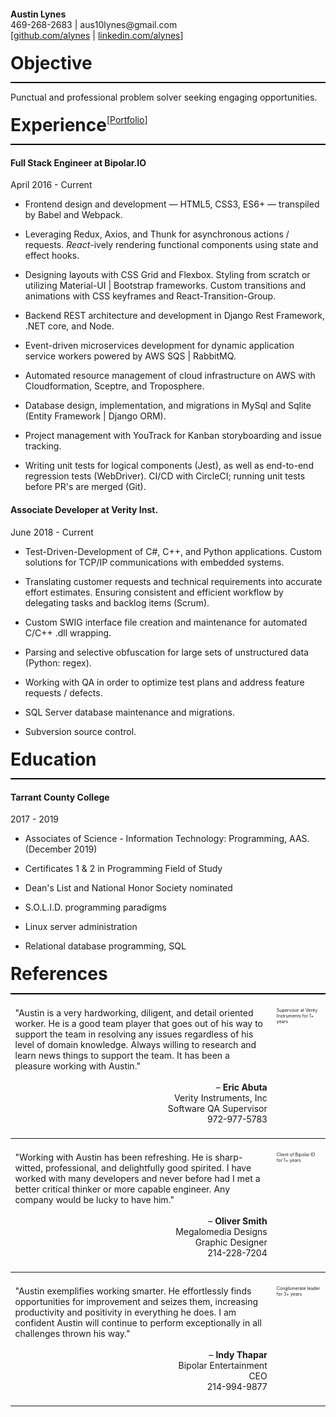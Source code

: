 
<h4 style="margin-block-end: 0"> Austin Lynes </h4>
<p style="margin-block-start: 0">
469-268-2683 | aus10lynes@gmail.com<br/>
[<a href="https://github.com/alynes">github.com/alynes</a> | <a href="https://linkedin.com/in/alynes">linkedin.com/alynes</a>]<br/>
</p>

<div style="width: 100%; height: 2em; padding: 0.37em 0 0.37em 0;">
<h1 style="float: left; width: auto; margin: 0">Objective</h1>
</div>

<hr style="height: 2px; background-color: black; border: none;"/>

Punctual and professional problem solver seeking engaging opportunities.

<div style="width: 100%; height: 2em; padding: 0.37em 0 0.37em 0;">
<h1 style="float: left; width: auto; margin: 0">Experience</h1>
<div style="float: left">[</div><a href="https://alynes.github.io/portfolio/" style="float: left">Portfolio</a>]
</div>

<hr style="height: 2px; background-color: black; border: none;"/>

#### Full Stack Engineer at Bipolar.IO 

April 2016 - Current

- Frontend design and development — HTML5, CSS3, ES6+ — transpiled by Babel and Webpack. 

- Leveraging Redux, Axios, and Thunk for asynchronous actions / requests. 
<em>React</em>-ively rendering functional components using state and effect hooks.

- Designing layouts with CSS Grid and Flexbox. Styling from scratch or utilizing Material-UI | Bootstrap frameworks. 
Custom transitions and animations with CSS keyframes and React-Transition-Group.

- Backend REST architecture and development in Django Rest Framework, .NET core, and Node.

- Event-driven microservices development for dynamic application service workers powered by AWS SQS | RabbitMQ.

- Automated resource management of cloud infrastructure on AWS with Cloudformation, Sceptre, and Troposphere.

- Database design, implementation, and migrations in MySql and Sqlite (Entity Framework | Django ORM).

- Project management with YouTrack for Kanban storyboarding and issue tracking.

- Writing unit tests for logical components (Jest), as well as end-to-end regression tests (WebDriver).
CI/CD with CircleCI; running unit tests before PR's are merged (Git).

#### Associate Developer at Verity Inst.
June 2018 - Current

- Test-Driven-Development of C#, C++, and Python applications. Custom solutions for
TCP/IP communications with embedded systems.

- Translating customer requests and technical requirements into accurate effort estimates. 
Ensuring consistent and efficient workflow by delegating tasks and backlog items (Scrum).

- Custom SWIG interface file creation and maintenance for automated C/C++ .dll wrapping.

- Parsing and selective obfuscation for large sets of unstructured data (Python: regex).

- Working with QA in order to optimize test plans and address feature requests / defects.

- SQL Server database maintenance and migrations.

- Subversion source control.


<div style="width: 100%; height: 2em; padding: 0.37em 0 0.37em 0;">
<h1 style="float: left; width: auto; margin: 0">Education</h1>
</div>

<hr style="height: 2px; background-color: black; border: none;"/>


#### Tarrant County College
2017 - 2019

- Associates of Science - Information Technology: Programming, AAS. (December 2019)

- Certificates 1 & 2 in Programming Field of Study

- Dean's List and National Honor Society nominated

- S.O.L.I.D. programming paradigms

- Linux server administration

- Relational database programming, SQL

<div style="width: 100%; height: 2em; padding: 0.37em 0 0.37em 0;">
<h1 style="float: left; width: auto; margin: 0">References</h1>
</div>

<hr style="height: 2px; background-color: black; border: none;"/>

<div class="my-table">
    <div class="table-row">
        <div class="col1">
            <div class="p-quote">
                "Austin is a very hardworking, diligent, and detail oriented worker. 
                He is a good team player that goes out of his way to support the team in resolving any issues regardless of his level of domain knowledge. 
                Always willing to research and learn news things to support the team. It has been a pleasure working with Austin."
            </div>
            <br/>
            <div class="p-info">
                – <strong>Eric Abuta</strong><br/>
                Verity Instruments, Inc<br/>
                Software QA Supervisor<br/>
                972-977-5783<br/>
            </div>
        </div>
        <div class="col2">
            <div>
                Supervisor at Verity Instruments for 1+ years
            </div>
        </div>
    </div>
    <hr/>
    <div class="table-row">
        <div class="col1">
            <div class="p-quote">
                "Working with Austin has been refreshing. He is sharp-witted, professional, and 
                delightfully good spirited. I have worked with many developers and never before had I met a 
                better critical thinker or more capable engineer. Any company would be lucky to have him."
            </div>
            <br/>
            <div class="p-info">
                – <strong>Oliver Smith</strong><br/>
                Megalomedia Designs<br/>
                Graphic Designer<br/>
                214-228-7204<br/>
            </div>
        </div>
        <div class="col2">
            <div>
                Client of Bipolar.IO for 1+ years
            </div>
        </div>
    </div>
    <hr/>
    <div class="table-row">
        <div class="col1">
            <div class="p-quote">
                "Austin exemplifies working smarter.
                He effortlessly finds opportunities for improvement and seizes them, 
                increasing productivity and positivity in everything he does.
                I am confident Austin will continue to perform exceptionally in all challenges thrown his way."
            </div>
            <br/>
            <div class="p-info">
                – <strong>Indy Thapar</strong><br/>
                Bipolar Entertainment<br/>
                CEO<br/>
                214-994-9877<br/>
            </div>
        </div>
        <div class="col2">
            <div>
                Conglomerate leader for 3+ years
            </div>
        </div>
    </div>
    <hr/>

        
</div>

<style>
td {
    margin: 0;
    padding: 0;
    
}

.my-table {
    position: relative;
    width: 100%;

}

.table-row {
    display: inline-block;
    width: 100%;
}

.col1 {
    width: 80%;
    display: flex;
    flex-direction: column;
    padding: 1.5%;
    float:left;

}

.col2 {
    width: 14%;
    float: left;
    font-size: 0.5em;
    padding: 1.5%;
   
}

.p-quote {
    
}

.p-info {
    text-align: right;
}

</style>